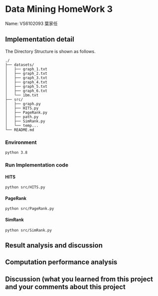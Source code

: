 # Data Mining HomeWork 3
Name: VS6102093 葉家任

## Implementation detail
The Directory Structure is shown as follows.
```
./
├── datasets/
│   ├── graph_1.txt    
│   ├── graph_2.txt
│   ├── graph_3.txt
│   ├── graph_4.txt
│   ├── graph_5.txt
│   ├── graph_6.txt
│   └── ibm.txt
├── src/
│   ├── graph.py
│   ├── HITS.py
│   ├── PageRank.py
│   ├── path.py
│   ├── SimRank.py
│   └── temp...
└── README.md
```
### Environment    
`python 3.8`
### Run Implementation code
#### HITS
```sh=
python src/HITS.py
```
#### PageRank
```sh=
python src/PageRank.py
```
#### SimRank
```sh=
python src/SimRank.py
```

## Result analysis and discussion
## Computation performance analysis
## Discussion (what you learned from this project and your comments about this project



